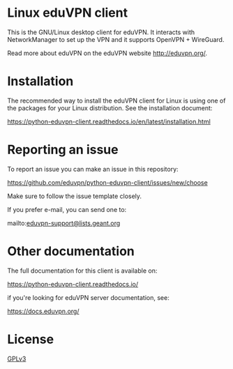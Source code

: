 # Linux eduVPN client

This is the GNU/Linux desktop client for eduVPN. It interacts with NetworkManager to set up the VPN and it supports OpenVPN + WireGuard.

Read more about eduVPN on the eduVPN website http://eduvpn.org/.

# Installation

The recommended way to install the eduVPN client for Linux is using one of the packages for your Linux distribution. See the installation document:

https://python-eduvpn-client.readthedocs.io/en/latest/installation.html

# Reporting an issue

To report an issue you can make an issue in this repository:

https://github.com/eduvpn/python-eduvpn-client/issues/new/choose

Make sure to follow the issue template closely.

If you prefer e-mail, you can send one to:

mailto:eduvpn-support@lists.geant.org

# Other documentation

The full documentation for this client is available on:

https://python-eduvpn-client.readthedocs.io/

if you're looking for eduVPN server documentation, see:

https://docs.eduvpn.org/

# License

[GPLv3](./LICENSE)
